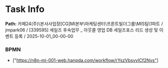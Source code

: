 # Task Info

**Path:** 카페24(주)\본사사업장\[CG]MI본부\마케팅센터\프론트빌더그룹\MIS팀\1파트 / jmpark06 / [339595] 세일즈 후속업무 _ 아웃콜 영업 DB 세일즈포스 리드 생성 및 이벤트 등록 / 2025-10-01_00-00-00

### BPMN
- ["https://n8n-mi-001-web.hanpda.com/workflow/rYszVbsvvlCf2Nys"]

